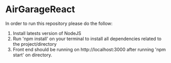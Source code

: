 # AirGarageReact

In order to run this repository please do the follow: 

1. Install latests version of NodeJS
2. Run 'npm install' on your terminal to install all dependencies related to the project/directory 
3. Front end should be running on http://localhost:3000 after running 'npm start' on directory. 
